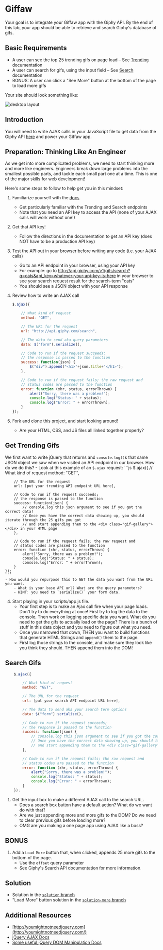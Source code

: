 # Giffaw

Your goal is to integrate your Giffaw app with the Giphy API. By the end of this lab, your app should be able to retrieve and search Giphy's database of gifs.

## Basic Requirements

* A user can see the top 25 trending gifs on page load – See [Trending](https://developers.giphy.com/docs/) documentation
* A user can search for gifs, using the input field – See [Search](https://developers.giphy.com/docs/) documentation
* BONUS: A user can click a "See More" button at the bottom of the page to load more gifs

Your site should look something like:

![desktop layout](https://cloud.githubusercontent.com/assets/3010270/13936044/2ffadf60-ef78-11e5-95c5-55b8aefe68d6.png)

## Introduction

You will need to write AJAX calls in your JavaScript file to get data from the Giphy API [here](http://developers.giphy.com/) and power your Giffaw app.

## Preparation: Thinking Like An Engineer

As we get into more complicated problems, we need to start thinking more and more like engineers. Engineers break down large problems into the smallest possible parts, and tackle each small part one at a time. This is one of the major skills for web development!

Here's some steps to follow to help get you in this mindset:

1. Familiarize yourself with the [docs](https://developers.giphy.com/docs/)
	- Get particularly familiar with the Trending and Search endpoints
	- Note that you need an API key to access the API (none of your AJAX calls will work without one!)

1. Get that API key!
	- Follow the directions in the documentation to get an API key (does NOT have to be a production API key)

1. Test the API out in your browser before writing any code (i.e. your AJAX calls)
	- Go to an API endpoint in your browser, using your API key
	- For example: go to http://api.giphy.com/v1/gifs/search?q=cats&api_key=whatever-your-api-key-is-here in your browser to see your search request result for the search-term "cats"
	- You should see a JSON object with your API response

1. Review how to write an AJAX call
	```js
	$.ajax({

		// What kind of request
		method: "GET",

		// The URL for the request
		url: "http://api.giphy.com/search",

		// The data to send aka query parameters
		data: $("form").serialize(),

		// Code to run if the request succeeds;
		// the response is passed to the function
		success: function(json) {
			$("div").append("<h1>"+json.title+"</h1>");
		},

		// Code to run if the request fails; the raw request and
		// status codes are passed to the function
		error: function (xhr, status, errorThrown) {
			alert("Sorry, there was a problem!");
			console.log("Status: " + status);
			console.log("Error: " + errorThrown);
		}
	});
	```

1. Fork and clone this project, and start looking around!
	- Are your HTML, CSS, and JS files all linked together properly?

## Get Trending Gifs

We first want to write jQuery that returns and `console.log()`s that same JSON object we saw when we visited an API endpoint in our browser. How do we do this?
	- Look at this example of an `$.ajax` request:
	```js
	$.ajax({
		// What kind of request
		method: "GET",

		// The URL for the request
		url: [put your trending API endpoint URL here],

		// Code to run if the request succeeds;
		// the response is passed to the function
		success: function(json) {
			// console.log this json argument to see if you got the correct data!
			// Once you have the correct data showing up, you should iterate through the 25 gifs you got
			// and start appending them to the <div class="gif-gallery"></div> in your HTML page
		},

		// Code to run if the request fails; the raw request and
		// status codes are passed to the function
		error: function (xhr, status, errorThrown) {
			alert("Sorry, there was a problem!");
			console.log("Status: " + status);
			console.log("Error: " + errorThrown);
		}
	});
	```
	- How would you repurpose this to GET the data you want from the URL you want.
		- What is your base API url? What are the query parameters?
		- HINT: you need to `serialize()` your form data.

4. Start playing in your scripts/app.js file.
	- Your first step is to make an Ajax call fire when your page loads. Don't try to do everything at once! First try to log the data to the console. Then work on logging specific data you want. What do you need to get the gifs to actually load on the page? There is a bunch of stuff in this data object and you need to figure out what you need.
	- Once you narrowed that down, THEN you want to build functions that generate HTML Strings and `append()` them to the page.
	- First log those strings to the console, and make sure they look like you think they should. THEN append them into the DOM!


## Search Gifs

```js
	$.ajax({

		// What kind of request
		method: "GET",

		// The URL for the request
		url: [put your search API endpoint URL here],

		// The data to send aka your search term options
		data: $("form").serialize(),

		// Code to run if the request succeeds;
		// the response is passed to the function
		success: function(json) {
			// console.log this json argument to see if you got the correct data!
			// Once you have the correct data showing up, you should iterate through the 25 gifs you got
			// and start appending them to the <div class="gif-gallery"></div> in your HTML page
		},

		// Code to run if the request fails; the raw request and
		// status codes are passed to the function
		error: function (xhr, status, errorThrown) {
			alert("Sorry, there was a problem!");
			console.log("Status: " + status);
			console.log("Error: " + errorThrown);
		}
	});
```

1. Get the input box to make a different AJAX call to the search URL.
	- Does a search box button have a default action? What do we want do with that?
	- Are we just appending more and more gifs to the DOM? Do we need to clear previous gifs before loading more?
	- OMG are you making a one page app using AJAX like a boss?

## BONUS
1. Add a `Load More` button that, when clicked, appends 25 more gifs to the bottom of the page.
	- Use the `offset` query parameter 
	- See Giphy's Search API documentation for more information.

## Solution 
- Solution in the [`solution` branch](https://github.com/SF-WDI-LABS/giffaw/tree/solution)
- "Load More" button solution in the [`solution-more` branch](https://github.com/SF-WDI-LABS/giffaw/tree/solution-more)

## Additional Resources

- [http://youmightnotneedjquery.com](http://youmightnotneedjquery.com/)
- [jQuery AJAX Docs](http://api.jquery.com/jquery.ajax/)
- [Some useful jQuery DOM Manipulation Docs](http://api.jquery.com/prepend/)
